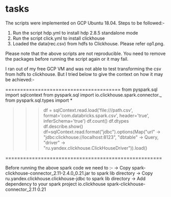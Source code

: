 # tasks
The scripts were implemented on GCP Ubuntu 18.04.
Steps to be followed:-

1. Run the script hdp.yml to install hdp 2.8.5 standalone mode
2. Run the script click.yml to install clickhouse
3. Loaded the data(rec.csv) from hdfs to Clickhouse. Please refer op1.png.

Please note that the above scripts are not reproducible. You need to remove the packages before running the script again or it may fail. 

I ran out of my free GCP VM and was not able to test transforming the csv from hdfs to clickhouse. But I tried below to give the context on how it may be achieved:-

=======================================
from pyspark.sql import sqlcontext
from pyspark.sql import io.clickhouse.spark.connector._
from pyspark.sql.types import *
>>>  df = sqlContext.read.load('file:///path.csv', 
                          format='com.databricks.spark.csv', 
                          header='true', 
                          inferSchema='true')
>>> df.count()
>>> df.dtypes
>>> df.describe.show() 
df=sqlContext.read.format("jdbc").options(Map("url" -> "jdbc:clickhouse://localhost:8123", "dbtable" -> Query, "driver" -> "ru.yandex.clickhouse.ClickHouseDriver")).load()

=====================================================

Before running the above spark code we need to :-
-> Copy spark-clickhouse-connector_2.11-2.4.0_0.21.jar to spark lib directory
-> Copy ru.yandex.clickhouse.clickhouse-jdbc to spark lib directory
-> Add dependency to your spark project
        <dependency>
            <groupId>io.clickhouse</groupId>
            <artifactId>spark-clickhouse-connector_2.11</artifactId>
            <version>0.21</version>
        </dependency>
